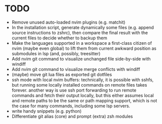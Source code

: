 # TODO

- Remove unused auto-loaded nvim plugins (e.g. matchit)
- In the installation script, generate dynamically some files (e.g. append source instructions to zshrc), then compare the final result with the current files to decide whether to backup them
- Make the languages supported in a workspace a first-class citizen of nvim (maybe even global) to lift them from current awkward position as submodules in lsp (and, possibly, treesitter)
- Add nvim git command to visualize unchanged file side-by-side with windiff
- Add nvim git command to visualize merge conflicts with windiff
- (maybe) move git lua files as exported git dotfiles
- ssh mode with local nvim buffers: technically, it is possible with sshfs, but running some locally installed commands on remote files takes forever. another way is use ssh port forwarding to run remote commands and fetch their output locally, but this either assumes local and remote paths to be the same or path mapping support, which is not the case for many commands, including some lsp servers.
- write handy snippets (e.g. python)
- Differentiate git alias (core) and prompt (extra) zsh modules
